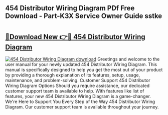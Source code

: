 ## 454 Distributor Wiring Diagram PDf Free Download - Part-K3X Service Owner Guide sstke

# <h2><a href="http://dfuajr4.blite.top/?on=454+Distributor+Wiring+Diagram">🔗Download New 👉🔴 454 Distributor Wiring Diagram</a></h2>

[![454 Distributor Wiring Diagram download](https://i.imgur.com/lujVjoI.png)](http://dfuajr4.blite.top/?on=454+Distributor+Wiring+Diagram)
Greetings and welcome to the user manual for your newly updated 454 Distributor Wiring Diagram. This manual is specifically designed to help you get the most out of your product by providing a thorough explanation of its features, setup, usage, maintenance, and problem-solving. Customer Support 454 Distributor Wiring Diagram Options Should you require assistance, our dedicated customer support team is available to help. With features like list of features, your new 454 Distributor Wiring Diagram is a game-changer. We're Here to Support You Every Step of the Way 454 Distributor Wiring Diagram. Our customer support team is available throughout your journey.
